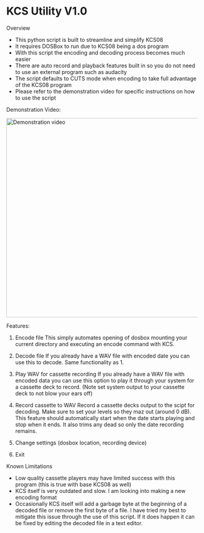 # KCS Utility V1.0

Overview
- This python script is built to streamline and simplify KCS08
- It requires DOSBox to run due to KCS08 being a dos program
- With this script the encoding and decoding process becomes much easier
- There are auto record and playback features built in so you do not need to use an external program such as audacity
- The script defaults to CUTS mode when encoding to take full advantage of the KCS08 program
- Please refer to the demonstration video for specific instructions on how to use the script

Demonstration Video:


<a href="https://www.youtube.com/watch?v=LhpXfOWhbPY
" target="_blank"><img src="http://img.youtube.com/vi/LhpXfOWhbPY/0.jpg" 
alt="Demonstration video" width="700" height="525" border="0" /></a>

Features:
1. Encode file
    This simply automates opening of dosbox mounting your current directory and executing an encode command with KCS.

2. Decode file
    If you already have a WAV file with encoded date you can use this to decode. Same functionality as 1.
    
3. Play WAV for cassette recording
    If you already have a WAV file with encoded data you can use this option to play it through your system for a cassette deck to record.
    (Note set system output to your cassette deck to not blow your ears off)

4. Record cassette to WAV
    Record a cassette decks output to the scipt for decoding. Make sure to set your levels so they maz out (around 0 dB).
    This feature should automatically start when the date starts playing and stop when it ends.
    It also trims any dead so only the date recording remains.

5. Change settings (dosbox location, recording device)


5. Exit    

Known Limitations
- Low quality cassette players may have limited success with this program (this is true with base KCS08 as well)
- KCS itself is very outdated and slow. I am looking into making a new encoding format
- Occasionally KCS itself will add a garbage byte at the beginning of a decoded file or remove the first byte of a file.
  I have tried my best to mitigate this issue through the use of this script. If it does happen it can be fixed by editing the decoded file in a text editor.
